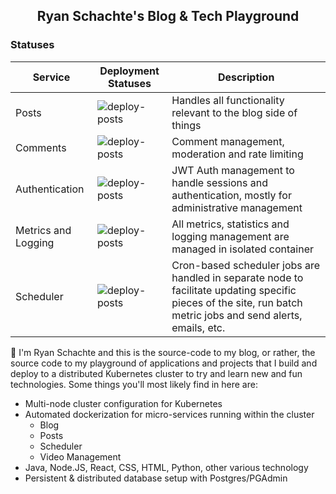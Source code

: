<div align="center"><h2>Ryan Schachte's Blog & Tech Playground</h2></div>

### Statuses
| Service | Deployment Statuses |  Description
|--|--| --|
| Posts  | ![deploy-posts](https://github.com/Schachte/personal-musings/workflows/deploy-posts/badge.svg?branch=master)| Handles all functionality relevant to the blog side of things
| Comments  | ![deploy-posts](https://github.com/Schachte/personal-musings/workflows/deploy-posts/badge.svg?branch=master)| Comment management, moderation and rate limiting
| Authentication  | ![deploy-posts](https://github.com/Schachte/personal-musings/workflows/deploy-posts/badge.svg?branch=master)| JWT Auth management to handle sessions and authentication, mostly for administrative management
| Metrics and Logging  | ![deploy-posts](https://github.com/Schachte/personal-musings/workflows/deploy-posts/badge.svg?branch=master)| All metrics, statistics and logging management are managed in isolated container
| Scheduler  | ![deploy-posts](https://github.com/Schachte/personal-musings/workflows/deploy-posts/badge.svg?branch=master)| Cron-based scheduler jobs are handled in separate node to facilitate updating specific pieces of the site, run batch metric jobs and send alerts, emails, etc.

👋 I'm Ryan Schachte and this is the source-code to my blog, or rather, the source code to my playground of applications and projects that I build and deploy to a distributed Kubernetes cluster to try and learn new and fun technologies. Some things you'll most likely find in here are:

- Multi-node cluster configuration for Kubernetes
- Automated dockerization for micro-services running within the cluster
	- Blog
	- Posts
	- Scheduler
	- Video Management
- Java, Node.JS, React, CSS, HTML, Python, other various technology
- Persistent & distributed database setup with Postgres/PGAdmin




